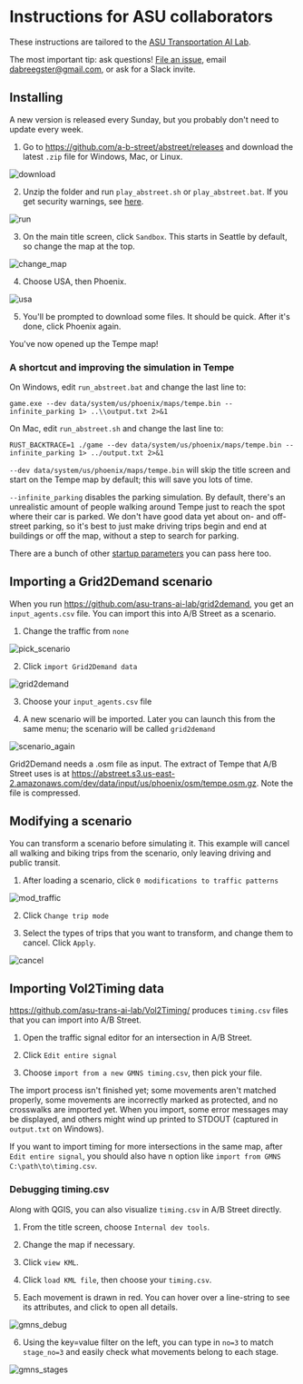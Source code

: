 # Instructions for ASU collaborators

These instructions are tailored to the
[ASU Transportation AI Lab](https://github.com/asu-trans-ai-lab/).

The most important tip: ask questions!
[File an issue](https://github.com/dabreegster/abstreet/issues/), email
<dabreegster@gmail.com>, or ask for a Slack invite.

## Installing

A new version is released every Sunday, but you probably don't need to update
every week.

1.  Go to <https://github.com/a-b-street/abstreet/releases> and download the
    latest `.zip` file for Windows, Mac, or Linux.

![download](download.png)

2.  Unzip the folder and run `play_abstreet.sh` or `play_abstreet.bat`. If you
    get security warnings, see [here](index.md#installing-the-game).

![run](run.png)

3.  On the main title screen, click `Sandbox`. This starts in Seattle by
    default, so change the map at the top.

![change_map](change_map.png)

4.  Choose USA, then Phoenix.

![usa](usa.png)

5.  You'll be prompted to download some files. It should be quick. After it's
    done, click Phoenix again.

You've now opened up the Tempe map!

### A shortcut and improving the simulation in Tempe

On Windows, edit `run_abstreet.bat` and change the last line to:

`game.exe --dev data/system/us/phoenix/maps/tempe.bin --infinite_parking 1> ..\\output.txt 2>&1`

On Mac, edit `run_abstreet.sh` and change the last line to:

`RUST_BACKTRACE=1 ./game --dev data/system/us/phoenix/maps/tempe.bin --infinite_parking 1> ../output.txt 2>&1`

`--dev data/system/us/phoenix/maps/tempe.bin` will skip the title screen and
start on the Tempe map by default; this will save you lots of time.

`--infinite_parking` disables the parking simulation. By default, there's an
unrealistic amount of people walking around Tempe just to reach the spot where
their car is parked. We don't have good data yet about on- and off-street
parking, so it's best to just make driving trips begin and end at buildings or
off the map, without a step to search for parking.

There are a bunch of other
[startup parameters](../tech/dev/index.md#development-tips) you can pass here
too.

## Importing a Grid2Demand scenario

When you run <https://github.com/asu-trans-ai-lab/grid2demand>, you get an
`input_agents.csv` file. You can import this into A/B Street as a scenario.

1.  Change the traffic from `none`

![pick_scenario](pick_scenario.png)

2.  Click `import Grid2Demand data`

![grid2demand](grid2demand.png)

3.  Choose your `input_agents.csv` file

4.  A new scenario will be imported. Later you can launch this from the same
    menu; the scenario will be called `grid2demand`

![scenario_again](scenario_again.png)

Grid2Demand needs a .osm file as input. The extract of Tempe that A/B Street
uses is at
<https://abstreet.s3.us-east-2.amazonaws.com/dev/data/input/us/phoenix/osm/tempe.osm.gz>.
Note the file is compressed.

## Modifying a scenario

You can transform a scenario before simulating it. This example will cancel all
walking and biking trips from the scenario, only leaving driving and public
transit.

1.  After loading a scenario, click `0 modifications to traffic patterns`

![mod_traffic](mod_traffic.png)

2.  Click `Change trip mode`

3.  Select the types of trips that you want to transform, and change them to
    cancel. Click `Apply`.

![cancel](cancel.png)

## Importing Vol2Timing data

<https://github.com/asu-trans-ai-lab/Vol2Timing/> produces `timing.csv` files
that you can import into A/B Street.

1.  Open the traffic signal editor for an intersection in A/B Street.

2.  Click `Edit entire signal`

3.  Choose `import from a new GMNS timing.csv`, then pick your file.

The import process isn't finished yet; some movements aren't matched properly,
some movements are incorrectly marked as protected, and no crosswalks are
imported yet. When you import, some error messages may be displayed, and others
might wind up printed to STDOUT (captured in `output.txt` on Windows).

If you want to import timing for more intersections in the same map, after
`Edit entire signal`, you should also have n option like
`import from GMNS C:\path\to\timing.csv`.

### Debugging timing.csv

Along with QGIS, you can also visualize `timing.csv` in A/B Street directly.

1.  From the title screen, choose `Internal dev tools`.

2.  Change the map if necessary.

3.  Click `view KML`.

4.  Click `load KML file`, then choose your `timing.csv`.

5.  Each movement is drawn in red. You can hover over a line-string to see its
    attributes, and click to open all details.

![gmns_debug](gmns_debug.png)

6.  Using the key=value filter on the left, you can type in `no=3` to match
    `stage_no=3` and easily check what movements belong to each stage.

![gmns_stages](gmns_stages.png)
